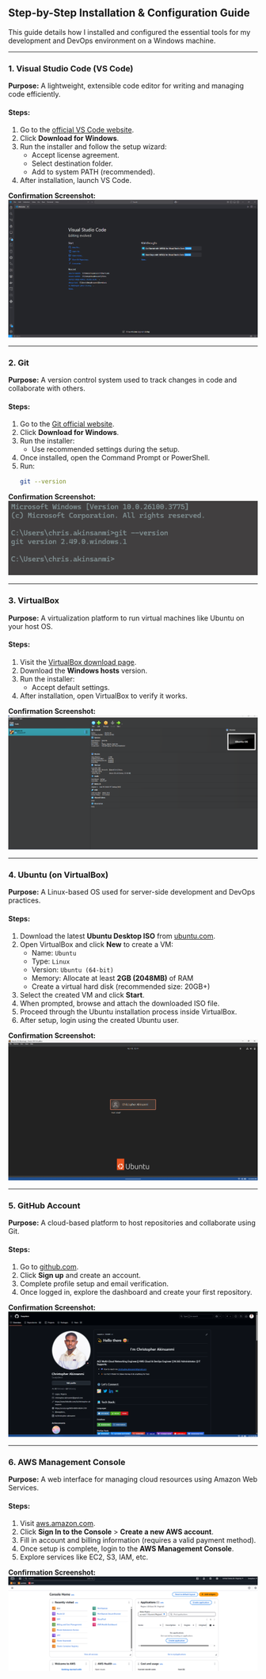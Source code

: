 ## Step-by-Step Installation & Configuration Guide

This guide details how I installed and configured the essential tools for my development and DevOps environment on a Windows machine.

---

### 1. Visual Studio Code (VS Code)

**Purpose:** A lightweight, extensible code editor for writing and managing code efficiently.

#### Steps:

1. Go to the [official VS Code website](https://code.visualstudio.com/).
2. Click **Download for Windows**.
3. Run the installer and follow the setup wizard:
   - Accept license agreement.
   - Select destination folder.
   - Add to system PATH (recommended).
4. After installation, launch VS Code.

**Confirmation Screenshot:** ![Capture the **VS Code welcome screen** after opening](https://github.com/Swapdevs/tech-environment-setup/blob/main/images/VS%20Code%20Welcome%20Screen.png)


---

### 2. Git

**Purpose:** A version control system used to track changes in code and collaborate with others.

#### Steps:

1. Go to the [Git official website](https://git-scm.com/).
2. Click **Download for Windows**.
3. Run the installer:
   - Use recommended settings during the setup.
4. Once installed, open the Command Prompt or PowerShell.
5. Run:
   ```bash
   git --version
   ```

**Confirmation Screenshot:** ![Terminal displaying `git --version` output.](https://github.com/Swapdevs/tech-environment-setup/blob/main/images/Terminal%20with%20%60git%20--version%60%20Output.png)


---

### 3. VirtualBox

**Purpose:** A virtualization platform to run virtual machines like Ubuntu on your host OS.

#### Steps:

1. Visit the [VirtualBox download page](https://www.virtualbox.org/).
2. Download the **Windows hosts** version.
3. Run the installer:
   - Accept default settings.
4. After installation, open VirtualBox to verify it works.

**Confirmation Screenshot:** ![VirtualBox welcome or main screen.](https://github.com/Swapdevs/tech-environment-setup/blob/main/images/VirtualBox%20Welcome%20Screen.png)

---

### 4. Ubuntu (on VirtualBox)

**Purpose:** A Linux-based OS used for server-side development and DevOps practices.

#### Steps:

1. Download the latest **Ubuntu Desktop ISO** from [ubuntu.com](https://ubuntu.com/download/desktop).
2. Open VirtualBox and click **New** to create a VM:
   - Name: `Ubuntu`
   - Type: `Linux`
   - Version: `Ubuntu (64-bit)`
   - Memory: Allocate at least **2GB (2048MB)** of RAM
   - Create a virtual hard disk (recommended size: 20GB+)
3. Select the created VM and click **Start**.
4. When prompted, browse and attach the downloaded ISO file.
5. Proceed through the Ubuntu installation process inside VirtualBox.
6. After setup, login using the created Ubuntu user.

**Confirmation Screenshot:** ![Ubuntu **login screen** inside VirtualBox.](https://github.com/Swapdevs/tech-environment-setup/blob/main/images/Ubuntu%20Virtual%20Machine%20Login%20Prompt.png)


---

### 5. GitHub Account

**Purpose:** A cloud-based platform to host repositories and collaborate using Git.

#### Steps:

1. Go to [github.com](https://github.com/).
2. Click **Sign up** and create an account.
3. Complete profile setup and email verification.
4. Once logged in, explore the dashboard and create your first repository.

**Confirmation Screenshot:** ![Logged-in **GitHub dashboard** showing your profile or repositories.](https://github.com/Swapdevs/tech-environment-setup/blob/main/images/GitHub%20Dashboard%20(Logged%20In).png)


---

### 6. AWS Management Console

**Purpose:** A web interface for managing cloud resources using Amazon Web Services.

#### Steps:

1. Visit [aws.amazon.com](https://aws.amazon.com/).
2. Click **Sign In to the Console** > **Create a new AWS account**.
3. Fill in account and billing information (requires a valid payment method).
4. Once setup is complete, login to the **AWS Management Console**.
5. Explore services like EC2, S3, IAM, etc.

**Confirmation Screenshot:** ![AWS **Management Console home screen** after login.](https://github.com/Swapdevs/tech-environment-setup/blob/main/images/AWS%20Management%20Console%20Homepage.png)

